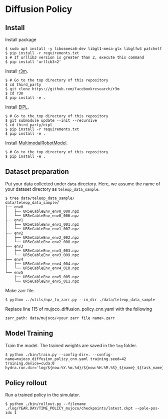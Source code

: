 # Diffusion Policy

## Install

Install package
```console
$ sudo apt install -y libosmesa6-dev libgl1-mesa-glx libglfw3 patchelf
$ pip install -r requirements.txt
$ # If urllib3 version is greater than 2, execute this command
$ pip install 'urllib3<2'
```

Install [r3m](https://github.com/facebookresearch/r3m).
```console
$ # Go to the top directory of this repository
$ cd third_party
$ git clone https://github.com/facebookresearch/r3m
$ cd r3m
$ pip install -e .
```

Install [EIPL](https://github.com/ogata-lab/eipl).
```console
$ # Go to the top directory of this repository
$ git submodule update --init --recursive
$ cd third_party/eipl
$ pip install -r requirements.txt
$ pip install -e .
```

Install [MultimodalRobotModel](https://github.com/isri-aist/MultimodalRobotModel).
```console
$ # Go to the top directory of this repository
$ pip install -e .
```

## Dataset preparation

Put your data collected under `data` directory. Here, we assume the name of your dataset directory as `teleop_data_sample`.

```console
$ tree data/teleop_data_sample/
data/teleop_data_sample/
├── env0
│   ├── UR5eCableEnv_env0_000.npz
│   └── UR5eCableEnv_env0_006.npz
├── env1
│   ├── UR5eCableEnv_env1_001.npz
│   └── UR5eCableEnv_env1_007.npz
├── env2
│   ├── UR5eCableEnv_env2_002.npz
│   └── UR5eCableEnv_env2_008.npz
├── env3
│   ├── UR5eCableEnv_env3_003.npz
│   └── UR5eCableEnv_env3_009.npz
├── env4
│   ├── UR5eCableEnv_env4_004.npz
│   └── UR5eCableEnv_env4_010.npz
└── env5
    ├── UR5eCableEnv_env5_005.npz
    └── UR5eCableEnv_env5_011.npz
```

Make zarr file.

```console
$ python ../utils/npz_to_zarr.py --in_dir ./data/teleop_data_sample
```

Replace line 115 of mujoco_diffusion_policy_cnn.yaml with the following

```console
zarr_path: data/mujoco/<your zarr file name>.zarr
```

## Model Training

Train the model. The trained weights are saved in the `log` folder.

```console
$ python ./bin/train.py --config-dir=. --config-name=mujoco_diffusion_policy_cnn.yaml training.seed=42 training.device=cuda:0 hydra.run.dir='log/${now:%Y.%m.%d}/${now:%H.%M.%S}_${name}_${task_name}'
```

## Policy rollout

Run a trained policy in the simulator.

```console
$ python ./bin/rollout.py --filename ./log/YEAR.DAY/TIME_POLICY_mujoco/checkpoints/latest.ckpt --pole-pos-idx 1
```

